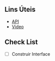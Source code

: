 ## Lins Úteis
- [API](https://pypi.org/project/youtube-transcript-api/)
- [Video](https://www.youtube.com/watch?v=TCH_1BHY58I)

## Check List
- [ ] Construir Interface

